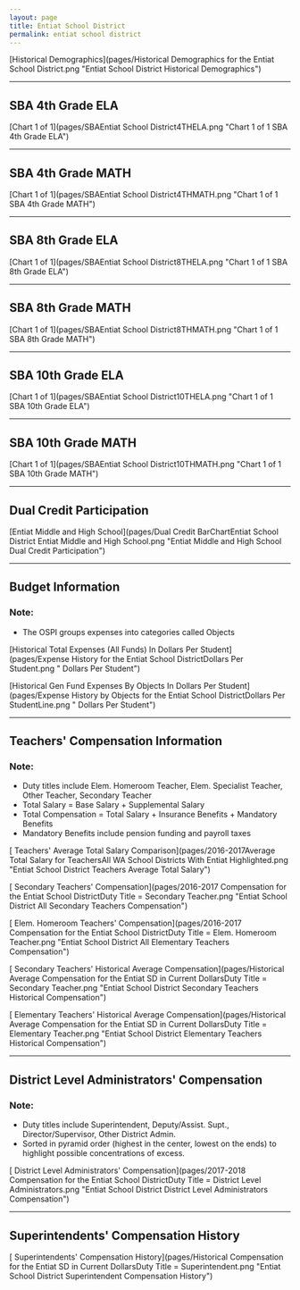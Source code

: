 ```yaml
---
layout: page
title: Entiat School District
permalink: entiat school district
---
```



[Historical Demographics](pages/Historical Demographics for the Entiat School District.png "Entiat School District Historical Demographics")

___

## SBA 4th Grade ELA

[Chart 1 of 1](pages/SBAEntiat School District4THELA.png "Chart 1 of 1 SBA 4th Grade ELA")


___

## SBA 4th Grade MATH

[Chart 1 of 1](pages/SBAEntiat School District4THMATH.png "Chart 1 of 1 SBA 4th Grade MATH")


___

## SBA 8th Grade ELA

[Chart 1 of 1](pages/SBAEntiat School District8THELA.png "Chart 1 of 1 SBA 8th Grade ELA")


___

## SBA 8th Grade MATH

[Chart 1 of 1](pages/SBAEntiat School District8THMATH.png "Chart 1 of 1 SBA 8th Grade MATH")


___

## SBA 10th Grade ELA

[Chart 1 of 1](pages/SBAEntiat School District10THELA.png "Chart 1 of 1 SBA 10th Grade ELA")


___

## SBA 10th Grade MATH

[Chart 1 of 1](pages/SBAEntiat School District10THMATH.png "Chart 1 of 1 SBA 10th Grade MATH")


___

## Dual Credit Participation

[Entiat Middle and High School](pages/Dual Credit BarChartEntiat School District Entiat Middle and High School.png "Entiat Middle and High School Dual Credit Participation")


___

## Budget Information
### Note:
- The OSPI groups expenses into categories called Objects

[Historical Total Expenses (All Funds) In Dollars Per Student](pages/Expense History for the Entiat School DistrictDollars Per Student.png " Dollars Per Student")

[Historical Gen Fund Expenses By Objects In Dollars Per Student](pages/Expense History by Objects for the Entiat School DistrictDollars Per StudentLine.png " Dollars Per Student")


___

## Teachers' Compensation Information
### Note:
- Duty titles include Elem. Homeroom Teacher, Elem. Specialist Teacher, Other Teacher, Secondary Teacher
- Total Salary = Base Salary + Supplemental Salary
- Total Compensation = Total Salary + Insurance Benefits + Mandatory Benefits
- Mandatory Benefits include pension funding and payroll taxes

[ Teachers' Average Total Salary Comparison](pages/2016-2017Average Total Salary for TeachersAll WA School Districts With Entiat Highlighted.png "Entiat School District Teachers Average Total Salary")

[ Secondary Teachers' Compensation](pages/2016-2017 Compensation for the Entiat School DistrictDuty Title = Secondary Teacher.png "Entiat School District All Secondary Teachers Compensation")

[ Elem. Homeroom Teachers' Compensation](pages/2016-2017 Compensation for the Entiat School DistrictDuty Title = Elem. Homeroom Teacher.png "Entiat School District All Elementary Teachers Compensation")

[ Secondary Teachers' Historical Average Compensation](pages/Historical Average Compensation for the Entiat SD in Current DollarsDuty Title = Secondary Teacher.png "Entiat School District Secondary Teachers Historical Compensation")

[ Elementary Teachers' Historical Average Compensation](pages/Historical Average Compensation for the Entiat SD in Current DollarsDuty Title = Elementary Teacher.png "Entiat School District Elementary Teachers Historical Compensation")


___

## District Level Administrators' Compensation

### Note:
- Duty titles include Superintendent, Deputy/Assist. Supt., Director/Supervisor, Other District Admin.
- Sorted in pyramid order (highest in the center, lowest on the ends) to highlight possible concentrations of excess.

[ District Level Administrators' Compensation](pages/2017-2018 Compensation for the Entiat School DistrictDuty Title = District Level Administrators.png "Entiat School District District Level Administrators Compensation")


___

## Superintendents' Compensation History

[ Superintendents' Compensation History](pages/Historical Compensation for the Entiat SD in Current DollarsDuty Title = Superintendent.png "Entiat School District Superintendent Compensation History")

